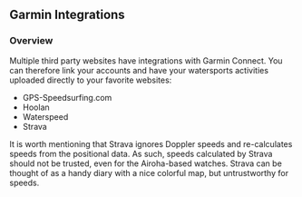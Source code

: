 ## Garmin Integrations

### Overview

Multiple third party websites have integrations with Garmin Connect. You can therefore link your accounts and have your watersports activities uploaded directly to your favorite websites:

- GPS-Speedsurfing.com
- Hoolan
- Waterspeed
- Strava

It is worth mentioning that Strava ignores Doppler speeds and re-calculates speeds from the positional data. As such, speeds calculated by Strava should not be trusted, even for the Airoha-based watches. Strava can be thought of as a handy diary with a nice colorful map, but untrustworthy for speeds.